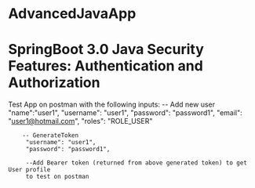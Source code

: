 # AdvancedJavaApp
# SpringBoot 3.0 Java Security Features: Authentication and Authorization

Test App on postman with the following inputs:
-- Add new user
        "name":"user1",
        "username": "user1",
        "password": "password1",
        "email": "user1@hotmail.com",
        "roles": "ROLE_USER"

        -- GenerateToken
         "username": "user1",
         "password": "password1",

         --Add Bearer token (returned from above generated token) to get User profile
         to test on postman
